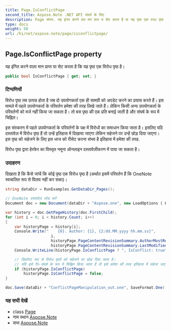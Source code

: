 ```yaml
---
title: Page.IsConflictPage
second_title: Aspose.Note .NET API संदर्भ के लिए
description: Page संपत्त. यह इंगत करने वल मन प्रप्त य सेट करत है क यह पृष्ठ एक वरध पृष्ठ है
type: docs
weight: 50
url: /hi/net/aspose.note/page/isconflictpage/
---
```

## Page.IsConflictPage property

यह इंगित करने वाला मान प्राप्त या सेट करता है कि यह पृष्ठ एक विरोध पृष्ठ है।

```csharp
public bool IsConflictPage { get; set; }
```

### टिप्पणियों

विरोध पृष्ठ तब उत्पन्न होता है जब दो उपयोगकर्ता एक ही सामग्री को अपडेट करने का प्रयास करते हैं। इस मामले में पहले उपयोगकर्ता के परिवर्तन हमेशा की तरह लिखे जाते हैं। लेकिन किसी अन्य उपयोगकर्ता के परिवर्तनों को मर्ज नहीं किया जा सकता है। तो बस पृष्ठ की एक प्रति बनाई जाती है और संघर्ष के रूप में चिह्नित।

इस संस्करण में पहले उपयोगकर्ता के परिवर्तनों के पक्ष में विरोधों का समाधान किया जाता है। इसलिए यदि दस्तावेज़ में विरोध पृष्ठ हैं तो उन्हें इतिहास में दिखाया जाएगा लेकिन सहेजने पर उन्हें छोड़ दिया जाएगा। इस पृष्ठ को सहेजने के लिए इस ध्वज को रीसेट करना संभव है इतिहास में हमेशा की तरह.

विरोध पृष्ठ द्वारा हेरफेर का विस्तृत नमूना ऑनलाइन दस्तावेज़ीकरण में पाया जा सकता है।

### उदाहरण

दिखाता है कि कैसे जांचें कि कोई पृष्ठ एक विरोध पृष्ठ है (अर्थात इसमें परिवर्तन हैं कि OneNote स्वचालित रूप से विलय नहीं कर सका)।

```csharp
string dataDir = RunExamples.GetDataDir_Pages();

// OneNote दस्तावेज़ लोड करें
Document doc = new Document(dataDir + "Aspose.one", new LoadOptions { LoadHistory = true });

var history = doc.GetPageHistory(doc.FirstChild);
for (int i = 0; i < history.Count; i++)
{
    var historyPage = history[i];
    Console.Write("    {0}. Author: {1}, {2:dd.MM.yyyy hh.mm.ss}",
                    i,
                    historyPage.PageContentRevisionSummary.AuthorMostRecent,
                    historyPage.PageContentRevisionSummary.LastModifiedTime);
    Console.WriteLine(historyPage.IsConflictPage ? ", IsConflict: true" : string.Empty);

    // डिफ़ॉल्ट रूप से विरोध पृष्ठों को सहेजने पर छोड़ दिया जाता है।
    // यदि इसे गैर-संघर्ष के रूप में चिह्नित किया जाता है तो इसे हमेशा की तरह इतिहास में सहेजा जाएगा।
    if (historyPage.IsConflictPage)
        historyPage.IsConflictPage = false;
}

doc.Save(dataDir + "ConflictPageManipulation_out.one", SaveFormat.One);
```

### यह सभी देखें

* class [Page](../)
* नाम स्थान [Aspose.Note](../../page/)
* सभा [Aspose.Note](../../../)


